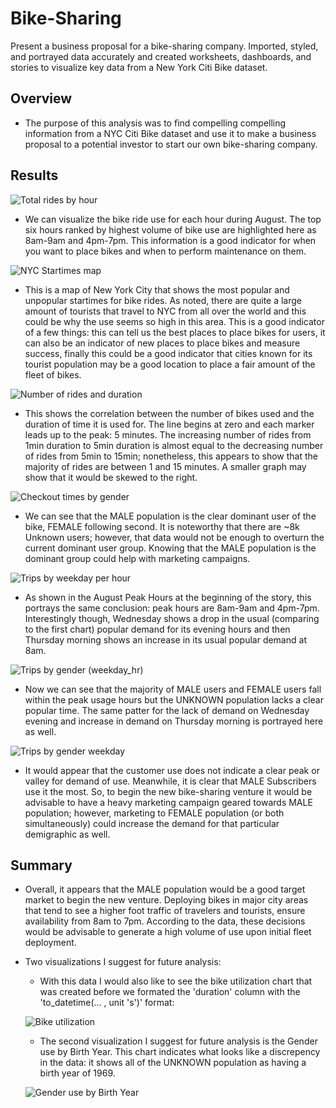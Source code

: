 # Bike-Sharing
Present a business proposal for a bike-sharing company. Imported, styled, and portrayed data accurately and created worksheets, dashboards, and stories to visualize key data from a New York Citi Bike dataset.

## Overview

  - The purpose of this analysis was to find compelling compelling information from a NYC Citi Bike dataset and use it to make a business proposal to a potential investor to start our own bike-sharing company. 


## Results

![Total rides by hour](https://user-images.githubusercontent.com/78178900/121843768-7f76db80-cca8-11eb-925c-b737fd72758c.png)

- We can visualize the bike ride use for each hour during August. The top six hours ranked by highest volume of bike use are highlighted here as 8am-9am and 4pm-7pm. This information is a good indicator for when you want to place bikes and when to perform maintenance on them.


![NYC Startimes map](https://user-images.githubusercontent.com/78178900/121843875-ae8d4d00-cca8-11eb-99ff-7471f693f902.png)

- This is a map of New York City that shows the most popular and unpopular startimes for bike rides. As noted, there are quite a large amount of tourists that travel to NYC from all over the world and this could be why the use seems so high in this area. This is a good indicator of a few things: this can tell us the best places to place bikes for users, it can also be an indicator of new places to place bikes and measure success, finally this could be a good indicator that cities known for its tourist population may be a good location to place a fair amount of the fleet of bikes.


![Number of rides and duration](https://user-images.githubusercontent.com/78178900/121843918-bf3dc300-cca8-11eb-9276-f418217c2499.png)

- This shows the correlation between the number of bikes used and the duration of time it is used for. The line begins at zero and each marker leads up to the peak: 5 minutes. The increasing number of rides from 1min duration to 5min duration is almost equal to the decreasing number of rides from 5min to 15min; nonetheless, this appears to show that the majority of rides are between 1 and 15 minutes. A smaller graph may show that it would be skewed to the right.


![Checkout times by gender](https://user-images.githubusercontent.com/78178900/121843949-cfee3900-cca8-11eb-858c-3a527225aa15.png)

- We can see that the MALE population is the clear dominant user of the bike, FEMALE following second. It is noteworthy that there are ~8k Unknown users; however, that data would not be enough to overturn the current dominant user group. Knowing that the MALE population is the dominant group could help with marketing campaigns. 


![Trips by weekday per hour](https://user-images.githubusercontent.com/78178900/121843992-dd0b2800-cca8-11eb-8a99-b0a918d02c30.png)

- As shown in the August Peak Hours at the beginning of the story, this portrays the same conclusion: peak hours are 8am-9am and 4pm-7pm. Interestingly though, Wednesday shows a drop in the usual (comparing to the first chart) popular demand for its evening hours and then Thursday morning shows an increase in its usual popular demand at 8am. 


![Trips by gender (weekday_hr)](https://user-images.githubusercontent.com/78178900/121844051-f3b17f00-cca8-11eb-91bd-6d8dd4a75657.png)

- Now we can see that the majority of MALE users and FEMALE users fall within the peak usage hours but the UNKNOWN population lacks a clear popular time. The same patter for the lack of demand on Wednesday evening and increase in demand on Thursday morning is portrayed here as well.


![Trips by gender weekday](https://user-images.githubusercontent.com/78178900/121844085-0330c800-cca9-11eb-8193-670f481213d4.png)

- It would appear that the customer use does not indicate a clear peak or valley for demand of use. Meanwhile, it is clear that MALE Subscribers use it the most. So, to begin the new bike-sharing venture it would be advisable to have a heavy marketing campaign geared towards MALE population; however, marketing to FEMALE population (or both simultaneously) could increase the demand for that particular demigraphic as well.


## Summary

- Overall, it appears that the MALE population would be a good target market to begin the new venture. Deploying bikes in major city areas that tend to see a higher foot traffic of travelers and tourists, ensure availability from 8am to 7pm. According to the data, these decisions would be advisable to generate a high volume of use upon initial fleet deployment. 

- Two visualizations I suggest for future analysis:
  
  - With this data I would also like to see the bike utilization chart that was created before we formated the 'duration' column with the 'to_datetime(... , unit 's')' format:

  ![Bike utilization](https://user-images.githubusercontent.com/78178900/121846773-2bbac100-ccad-11eb-8b53-798936a8a9d8.png)


  - The second visualization I suggest for future analysis is the Gender use by Birth Year. This chart indicates what looks like a discrepency in the data: it shows all of the UNKNOWN population as having a birth year of 1969.
  
  ![Gender use by Birth Year](https://user-images.githubusercontent.com/78178900/121847631-7be65300-ccae-11eb-837f-340be2c2d7f9.png)

